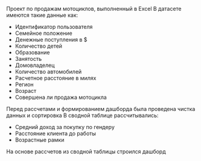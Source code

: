 Проект по продажам мотоциклов, выполненный в Excel
В датасете имеются такие данные как:
  - Идентификатор пользователя
  - Семейное положение
  - Денежные поступления в $
  - Количество детей
  - Образование
  - Занятость
  - Домовладелец
  - Количество автомобилей
  - Расчетное расстояние в милях
  - Регион
  - Возраст
  - Совершена ли продажа мотоцикла

Перед рассчетами и формированием дашборда была проведена чистка данных и сортировка
В сводной таблице рассчитывались:
  - Средний доход за покупку по гендеру
  - Расстояние клиента до работы
  - Возрастные рамки

На основе рассчетов из сводной таблицы строился дашборд
